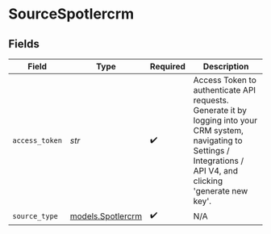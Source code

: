 # SourceSpotlercrm


## Fields

| Field                                                                                                                                                                    | Type                                                                                                                                                                     | Required                                                                                                                                                                 | Description                                                                                                                                                              |
| ------------------------------------------------------------------------------------------------------------------------------------------------------------------------ | ------------------------------------------------------------------------------------------------------------------------------------------------------------------------ | ------------------------------------------------------------------------------------------------------------------------------------------------------------------------ | ------------------------------------------------------------------------------------------------------------------------------------------------------------------------ |
| `access_token`                                                                                                                                                           | *str*                                                                                                                                                                    | :heavy_check_mark:                                                                                                                                                       | Access Token to authenticate API requests. Generate it by logging into your CRM system, navigating to Settings / Integrations / API V4, and clicking 'generate new key'. |
| `source_type`                                                                                                                                                            | [models.Spotlercrm](../models/spotlercrm.md)                                                                                                                             | :heavy_check_mark:                                                                                                                                                       | N/A                                                                                                                                                                      |